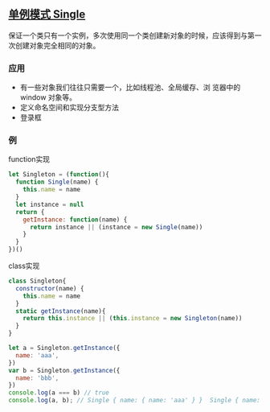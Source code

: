 ## [单例模式 Single](https://juejin.im/post/5c2cc7595188250d9e607773)

保证一个类只有一个实例，多次使用同一个类创建新对象的时候，应该得到与第一次创建对象完全相同的对象。

### 应用
* 有一些对象我们往往只需要一个，比如线程池、全局缓存、浏 览器中的 window 对象等。
* 定义命名空间和实现分支型方法  
* 登录框  

### 例
function实现
```js
let Singleton = (function(){
  function Single(name) {
    this.name = name
  }
  let instance = null
  return {
    getInstance: function(name) {
      return instance || (instance = new Single(name))
    }
  }
})()
```

class实现
```js
class Singleton{
  constructor(name) {
    this.name = name
  }
  static getInstance(name){
    return this.instance || (this.instance = new Singleton(name))
  }
}
```


```js
let a = Singleton.getInstance({
  name: 'aaa',
})
var b = Singleton.getInstance({
  name: 'bbb',
})
console.log(a === b) // true
console.log(a, b); // Single { name: { name: 'aaa' } }  Single { name: { name: 'aaa' } }
```
